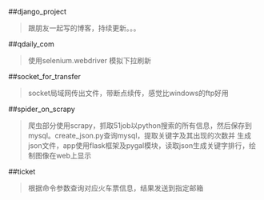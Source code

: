 ##django_project

>跟朋友一起写的博客，持续更新。。。

##qdaily_com

>使用selenium.webdriver 模拟下拉刷新

##socket_for_transfer

>socket局域网传出文件，带断点续传，感觉比windows的ftp好用

##spider_on_scrapy

>爬虫部分使用scrapy，抓取51job以python搜索的所有信息，然后保存到mysql。create_json.py查询mysql，提取关键字及其出现的次数并
>生成json文件，app使用flask框架及pygal模块，读取json生成关键字排行，绘制图像在web上显示

##ticket

>根据命令参数查询对应火车票信息，结果发送到指定邮箱
